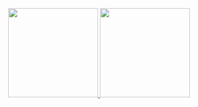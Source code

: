 <div align="center">
  <a href="https://github.com/Gustavoliveira777">
  <img height="180em" src="https://github-readme-stats.vercel.app/api?username=PabloAPrata&show_icons=true&theme=algolia&include_all_commits=true&count_private=true"/>
  <img height="180em" src="https://github-readme-stats.vercel.app/api/top-langs/?username=PabloAPrata&layout=compact&langs_count=7&theme=algolia"/>
</div>
